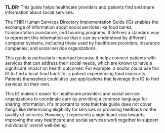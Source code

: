 **TL;DR:** This guide helps healthcare providers and patients find and share information about social services.

The FHIR Human Services Directory Implementation Guide (IG) enables the exchange of information about social services like food banks, transportation assistance, and housing programs. It defines a standard way to represent this information so that it can be understood by different computer systems, including those used by healthcare providers, insurance companies, and social service organizations. 

This guide is particularly important because it helps connect patients with services that can address their social needs, which are known to have a significant impact on health outcomes. For example, a doctor could use this IG to find a local food bank for a patient experiencing food insecurity. Patients themselves could also use applications that leverage this IG to find services on their own. 

This IG makes it easier for healthcare providers and social service organizations to coordinate care by providing a common language for sharing information. It's important to note that this guide does not cover things like determining eligibility for services or providing feedback on the quality of services. However, it represents a significant step towards improving the way healthcare and social services work together to support individuals' overall well-being. 
